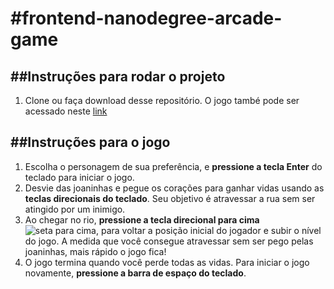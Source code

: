 #frontend-nanodegree-arcade-game
===============================

##Instruções para rodar o projeto
----------------------
1. Clone ou faça download desse repositório. O jogo també pode ser acessado neste [link]()

##Instruções para o jogo
----------------------
1. Escolha o personagem de sua preferência, e **pressione a tecla Enter** do teclado para iniciar
o jogo.
2. Desvie das joaninhas e pegue os corações para ganhar vidas usando as **teclas direcionais do teclado**. Seu objetivo é atravessar a rua sem ser atingido por um inimigo.
3. Ao chegar no rio, **pressione a tecla direcional para cima** ![seta para cima](http://gravecare.org.ua/wp-content/themes/gravecare/images/sdcrollTop-arrow.png), para voltar a posição inicial do jogador e subir o nível do jogo. A medida que você consegue atravessar sem ser pego pelas joaninhas, mais rápido o jogo fica!
4. O jogo termina quando você perde todas as vidas. Para iniciar o jogo novamente, **pressione a barra de espaço do teclado**.
